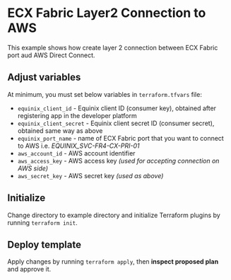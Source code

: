 # ECX Fabric Layer2 Connection to AWS

This example shows how create layer 2 connection between ECX Fabric port
aud AWS Direct Connect.

## Adjust variables

At minimum, you must set below variables in `terraform.tfvars` file:

* `equinix_client_id` - Equinix client ID (consumer key), obtained after
registering app in the developer platform
* `equinix_client_secret` - Equinix client secret ID (consumer secret),
obtained same way as above
* `equinix_port_name` - name of ECX Fabric port that you want to connect
to AWS i.e. *EQUINIX_SVC-FR4-CX-PRI-01*
* `aws_account_id` - AWS account identifier
* `aws_access_key` - AWS access key *(used for accepting connection on AWS side)*
* `aws_secret_key` - AWS secret key *(used as above)*

## Initialize

Change directory to example directory and initialize Terraform plugins
by running `terraform init`.

## Deploy template

Apply changes by running `terraform apply`, then **inspect proposed plan**
and approve it.

